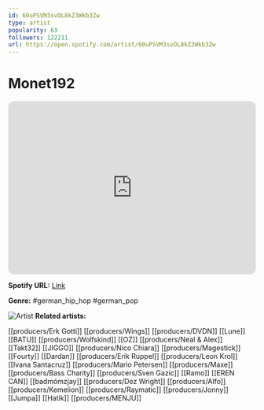 ```yaml
---
id: 60uPSVM3svOL8kZ3Wkb3Zw
type: artist
popularity: 63
followers: 122211
url: https://open.spotify.com/artist/60uPSVM3svOL8kZ3Wkb3Zw
---
```

# Monet192

<iframe style="border-radius:12px" src="https://open.spotify.com/embed/artist/60uPSVM3svOL8kZ3Wkb3Zw" width="100%" height="352" frameBorder="0" allowfullscreen="" allow="autoplay; clipboard-write; encrypted-media; fullscreen; picture-in-picture" loading="lazy"></iframe>

**Spotify URL:** [Link](https://open.spotify.com/artist/60uPSVM3svOL8kZ3Wkb3Zw)

**Genre:**  #german_hip_hop #german_pop

![Artist](https://i.scdn.co/image/ab6761610000e5eb9bb4eb4e014f5a154faccd6b)
**Related artists:**

[[producers/Erk Gotti]]
[[producers/Wings]]
[[producers/DVDN]]
[[Lune]]
[[BATU]]
[[producers/Wolfskind]]
[[OZ]]
[[producers/Neal & Alex]]
[[Takt32]]
[[JIGGO]]
[[producers/Nico Chiara]]
[[producers/Magestick]]
[[Fourty]]
[[Dardan]]
[[producers/Erik Ruppel]]
[[producers/Leon Krol]]
[[Ivana Santacruz]]
[[producers/Mario Petersen]]
[[producers/Maxe]]
[[producers/Bass Charity]]
[[producers/Sven Gazic]]
[[Ramo]]
[[EREN CAN]]
[[badmómzjay]]
[[producers/Dez Wright]]
[[producers/Alfo]]
[[producers/Kemelion]]
[[producers/Raymatic]]
[[producers/Jonny]]
[[Jumpa]]
[[Hatik]]
[[producers/MENJU]]

